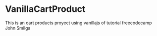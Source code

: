 # VanillaCartProduct
This is an cart products proyect using vanillajs of  tutorial freecodecamp John Smilga
